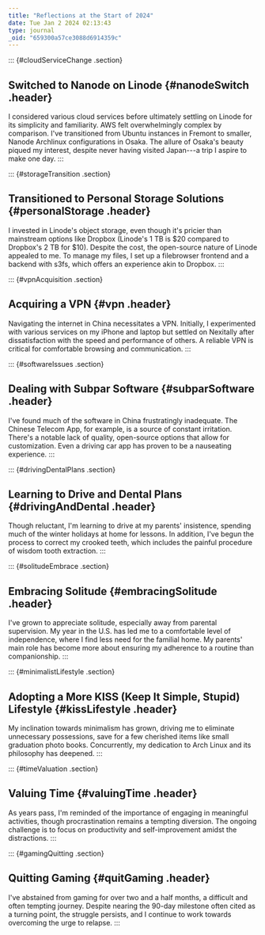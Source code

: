 ```yaml
---
title: "Reflections at the Start of 2024"
date: Tue Jan 2 2024 02:13:43
type: journal
_oid: "659300a57ce3088d6914359c"
---
```

::: {#cloudServiceChange .section}
## Switched to Nanode on Linode {#nanodeSwitch .header}

I considered various cloud services before ultimately settling on Linode
for its simplicity and familiarity. AWS felt overwhelmingly complex by
comparison. I\'ve transitioned from Ubuntu instances in Fremont to
smaller, Nanode Archlinux configurations in Osaka. The allure of
Osaka\'s beauty piqued my interest, despite never having visited
Japan---a trip I aspire to make one day.
:::

::: {#storageTransition .section}
## Transitioned to Personal Storage Solutions {#personalStorage .header}

I invested in Linode\'s object storage, even though it\'s pricier than
mainstream options like Dropbox (Linode\'s 1 TB is \$20 compared to
Dropbox\'s 2 TB for \$10). Despite the cost, the open-source nature of
Linode appealed to me. To manage my files, I set up a filebrowser
frontend and a backend with s3fs, which offers an experience akin to
Dropbox.
:::

::: {#vpnAcquisition .section}
## Acquiring a VPN {#vpn .header}

Navigating the internet in China necessitates a VPN. Initially, I
experimented with various services on my iPhone and laptop but settled
on Nexitally after dissatisfaction with the speed and performance of
others. A reliable VPN is critical for comfortable browsing and
communication.
:::

::: {#softwareIssues .section}
## Dealing with Subpar Software {#subparSoftware .header}

I\'ve found much of the software in China frustratingly inadequate. The
Chinese Telecom App, for example, is a source of constant irritation.
There\'s a notable lack of quality, open-source options that allow for
customization. Even a driving car app has proven to be a nauseating
experience.
:::

::: {#drivingDentalPlans .section}
## Learning to Drive and Dental Plans {#drivingAndDental .header}

Though reluctant, I\'m learning to drive at my parents\' insistence,
spending much of the winter holidays at home for lessons. In addition,
I\'ve begun the process to correct my crooked teeth, which includes the
painful procedure of wisdom tooth extraction.
:::

::: {#solitudeEmbrace .section}
## Embracing Solitude {#embracingSolitude .header}

I\'ve grown to appreciate solitude, especially away from parental
supervision. My year in the U.S. has led me to a comfortable level of
independence, where I find less need for the familial home. My parents\'
main role has become more about ensuring my adherence to a routine than
companionship.
:::

::: {#minimalistLifestyle .section}
## Adopting a More KISS (Keep It Simple, Stupid) Lifestyle {#kissLifestyle .header}

My inclination towards minimalism has grown, driving me to eliminate
unnecessary possessions, save for a few cherished items like small
graduation photo books. Concurrently, my dedication to Arch Linux and
its philosophy has deepened.
:::

::: {#timeValuation .section}
## Valuing Time {#valuingTime .header}

As years pass, I\'m reminded of the importance of engaging in meaningful
activities, though procrastination remains a tempting diversion. The
ongoing challenge is to focus on productivity and self-improvement
amidst the distractions.
:::

::: {#gamingQuitting .section}
## Quitting Gaming {#quitGaming .header}

I\'ve abstained from gaming for over two and a half months, a difficult
and often tempting journey. Despite nearing the 90-day milestone often
cited as a turning point, the struggle persists, and I continue to work
towards overcoming the urge to relapse.
:::
